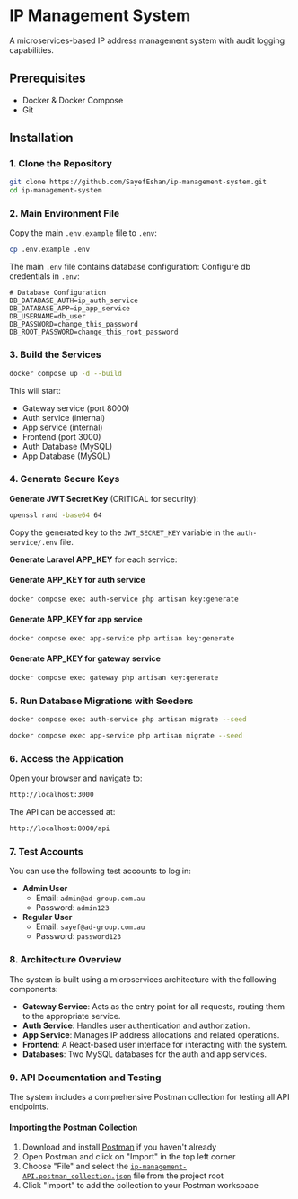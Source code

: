 # IP Management System

A microservices-based IP address management system with audit logging capabilities.

## Prerequisites

- Docker & Docker Compose
- Git

## Installation

### 1. Clone the Repository

```bash
git clone https://github.com/SayefEshan/ip-management-system.git
cd ip-management-system
```

### 2. Main Environment File

Copy the main `.env.example` file to `.env`:

```bash
cp .env.example .env
```

The main `.env` file contains database configuration:
Configure db credentials in `.env`:

```env
# Database Configuration
DB_DATABASE_AUTH=ip_auth_service
DB_DATABASE_APP=ip_app_service
DB_USERNAME=db_user
DB_PASSWORD=change_this_password
DB_ROOT_PASSWORD=change_this_root_password
```

### 3. Build the Services

```bash
docker compose up -d --build
```

This will start:

- Gateway service (port 8000)
- Auth service (internal)
- App service (internal)
- Frontend (port 3000)
- Auth Database (MySQL)
- App Database (MySQL)

### 4. Generate Secure Keys

**Generate JWT Secret Key** (CRITICAL for security):

```bash
openssl rand -base64 64
```

Copy the generated key to the `JWT_SECRET_KEY` variable in the `auth-service/.env` file.

**Generate Laravel APP_KEY** for each service:

#### Generate APP_KEY for auth service

```bash
docker compose exec auth-service php artisan key:generate
```

#### Generate APP_KEY for app service

```bash
docker compose exec app-service php artisan key:generate
```

#### Generate APP_KEY for gateway service

```bash
docker compose exec gateway php artisan key:generate
```

### 5. Run Database Migrations with Seeders

```bash
docker compose exec auth-service php artisan migrate --seed
```

```bash
docker compose exec app-service php artisan migrate --seed
```

### 6. Access the Application

Open your browser and navigate to:

```bash
http://localhost:3000
```

The API can be accessed at:

```bash
http://localhost:8000/api
```

### 7. Test Accounts

You can use the following test accounts to log in:

- **Admin User**
  - Email: `admin@ad-group.com.au`
  - Password: `admin123`
- **Regular User**
  - Email: `sayef@ad-group.com.au`
  - Password: `password123`

### 8. Architecture Overview

The system is built using a microservices architecture with the following components:

- **Gateway Service**: Acts as the entry point for all requests, routing them to the appropriate service.
- **Auth Service**: Handles user authentication and authorization.
- **App Service**: Manages IP address allocations and related operations.
- **Frontend**: A React-based user interface for interacting with the system.
- **Databases**: Two MySQL databases for the auth and app services.

### 9. API Documentation and Testing

The system includes a comprehensive Postman collection for testing all API endpoints.

#### Importing the Postman Collection

1. Download and install [Postman](https://www.postman.com/downloads/) if you haven't already
2. Open Postman and click on "Import" in the top left corner
3. Choose "File" and select the [`ip-management-API.postman_collection.json`](./ip-management-API.postman_collection.json) file from the project root
4. Click "Import" to add the collection to your Postman workspace
